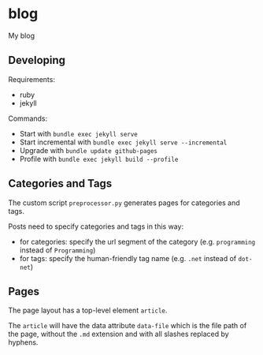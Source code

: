 # blog

My blog

## Developing

Requirements:

- ruby
- jekyll

Commands:

- Start with `bundle exec jekyll serve`
- Start incremental with `bundle exec jekyll serve --incremental`
- Upgrade with `bundle update github-pages`
- Profile with `bundle exec jekyll build --profile`

## Categories and Tags

The custom script `preprocessor.py` generates pages for categories and tags.

Posts need to specify categories and tags in this way:

- for categories: specify the url segment of the category (e.g. `programming`
  instead of `Programming`)
- for tags: specify the human-friendly tag name (e.g. `.net` instead of
  `dot-net`)

## Pages

The page layout has a top-level element `article`.

The `article` will have the data attribute `data-file` which is the file path of
the page, without the `.md` extension and with all slashes replaced by hyphens.
